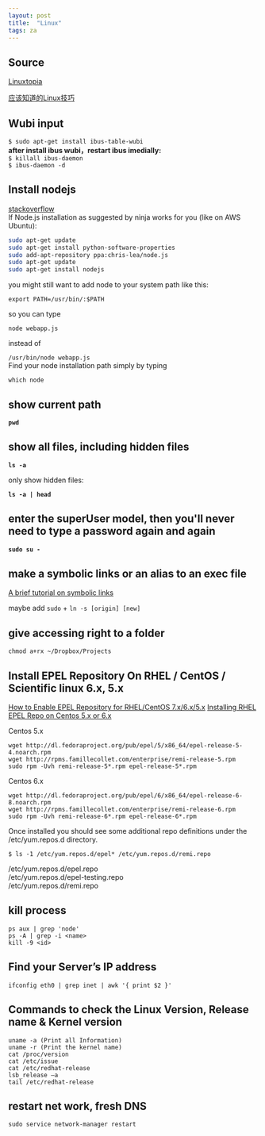 ```yaml
---
layout: post
title:  "Linux"
tags: za
---
```


## Source
[Linuxtopia](http://www.linuxtopia.org/)

[应该知道的Linux技巧](http://coolshell.cn/articles/8883.html)

## Wubi input

`$ sudo apt-get install ibus-table-wubi`  
__after install ibus wubi，restart ibus imedially:__  
`$ killall ibus-daemon`  
`$ ibus-daemon -d`


## Install nodejs

[stackoverflow](http://stackoverflow.com/questions/2424346/getting-error-while-running-simple-javascript-using-node-framework)  
If Node.js installation as suggested by ninja works for you (like on AWS Ubuntu):

```bash
sudo apt-get update  
sudo apt-get install python-software-properties
sudo add-apt-repository ppa:chris-lea/node.js
sudo apt-get update  
sudo apt-get install nodejs
```
you might still want to add node to your system path like this:

`export PATH=/usr/bin/:$PATH`  

so you can type

`node webapp.js`  

instead of

`/usr/bin/node webapp.js`  
Find your node installation path simply by typing

`which node`


## show current path

**`pwd`**


## show all files, including hidden files

**`ls -a`**

only show hidden files:

**`ls -a | head`**

## enter the superUser model, then you'll never need to type a password again and again

**`sudo su -`**

## make a symbolic links or an alias to an exec file
[A brief tutorial on symbolic links](http://hints.macworld.com/article.php?story=2001110610290643)

maybe add `sudo` + `ln -s [origin] [new]`

## give accessing right to a folder

	chmod a+rx ~/Dropbox/Projects
## Install EPEL Repository On RHEL / CentOS / Scientific linux 6.x, 5.x
[How to Enable EPEL Repository for RHEL/CentOS 7.x/6.x/5.x](http://www.tecmint.com/how-to-enable-epel-repository-for-rhel-centos-6-5/)
[Installing RHEL EPEL Repo on Centos 5.x or 6.x](http://www.rackspace.com/knowledge_center/article/installing-rhel-epel-repo-on-centos-5x-or-6x)

Centos 5.x

	wget http://dl.fedoraproject.org/pub/epel/5/x86_64/epel-release-5-4.noarch.rpm
	wget http://rpms.famillecollet.com/enterprise/remi-release-5.rpm
	sudo rpm -Uvh remi-release-5*.rpm epel-release-5*.rpm

Centos 6.x

	wget http://dl.fedoraproject.org/pub/epel/6/x86_64/epel-release-6-8.noarch.rpm
	wget http://rpms.famillecollet.com/enterprise/remi-release-6.rpm
	sudo rpm -Uvh remi-release-6*.rpm epel-release-6*.rpm

Once installed you should see some additional repo definitions under the /etc/yum.repos.d directory.

	$ ls -1 /etc/yum.repos.d/epel* /etc/yum.repos.d/remi.repo

/etc/yum.repos.d/epel.repo  
/etc/yum.repos.d/epel-testing.repo  
/etc/yum.repos.d/remi.repo

## kill process
	ps aux | grep 'node'
	ps -A | grep -i <name>
	kill -9 <id>

## Find your Server’s IP address
	ifconfig eth0 | grep inet | awk '{ print $2 }'


## Commands to check the Linux Version, Release name & Kernel version
	uname -a (Print all Information)
	uname -r (Print the kernel name)
	cat /proc/version
	cat /etc/issue
	cat /etc/redhat-release
	lsb_release –a
	tail /etc/redhat-release


## restart net work, fresh DNS
	sudo service network-manager restart
	
	
	
